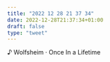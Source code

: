 ```yaml
---
title: "2022 12 28 21 37 34"
date: 2022-12-28T21:37:34+01:00
draft: false
type: "tweet"
---
```


♪ Wolfsheim · Once In a Lifetime
